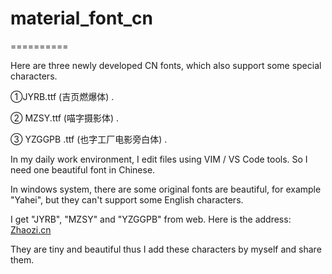 # material_font_cn
==========

Here are three newly developed CN fonts, which also support some special characters.

①JYRB.ttf (吉页燃爆体) .

② MZSY.ttf (喵字摄影体) .

③ YZGGPB .ttf (也字工厂电影旁白体) .

In my daily work environment, I edit files using VIM / VS Code tools. So I need one beautiful font in Chinese.

In windows system, there are some original fonts are beautiful, for example "Yahei", but they can't support some English characters.

I get "JYRB", "MZSY" and "YZGGPB" from web. Here is the address: [Zhaozi.cn](https://www.zhaozi.cn/)

They are tiny and beautiful thus I add these characters by myself and share them.
